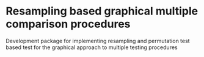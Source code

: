 # Resampling based graphical multiple comparison procedures

Development package for implementing resampling and permutation test
based test for the graphical approach to multiple testing procedures



